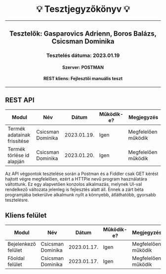 <h1 align= "center">💡️ Tesztjegyzőkönyv 💡️</h1>
<hr>
<h2 align= "center"> Tesztelők: Gasparovics Adrienn, Boros Balázs, Csicsman Dominika</h2>
<h3 align= "center"> Tesztelés dátuma: 2023.01.19 </h3>
<h4 align= "center"> Szerver: POSTMAN  </h3>
<h4 align= "center"> REST kliens: Fejlesztői manuális teszt  </h3>
<hr>

## REST API

| Modul | Név | Dátum | Működik-e? | Megjegyzés |
|-------|------|------|--------------------------|-----------|
|Termék adatainak frissítése|Csicsman Dominika|2023.01.19.|Igen|Megfelelően működik|
|Termék törlése id alapján|Csicsman Dominika|2023.01.20.|Igen|Megfelelően működik|

Az API végpontok tesztelése során a Postman és a Fiddler csak GET kérést hajtott végre megfelelően, ezért a HTTPie nevű program használatára váltottunk. Ez egy alapvetően konzolos alkalmazás, melynek UI-val rendelkező változata jelenleg is fejlesztés alatt áll. Ennek a zárt béta programjába bekerülve alkalmunk nyílt a könnyebb, átláthatóbb, gyorsabb tesztelésre.

## Kliens felület

| Modul | Név | Dátum | Működik-e? | Megjegyzés |
|-------|------|------|--------------------------|-----------|
|Bejelenkező felület|Csicsman Dominika|2023.01.17.|Igen|Megfelelően működik|
|Főoldal felület|Csicsman Dominika|2023.01.17.|Igen|Megfelelően működik|
